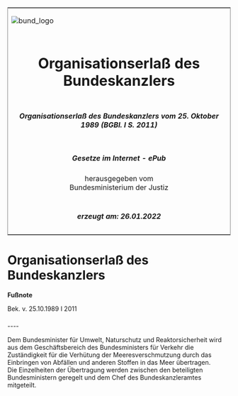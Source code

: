 <span id="DECKBLATT.html"></span>

<table border="0" frame="border" width="100%">

<tr valign="top">

<td align="left">

![bund\_logo](BfJ_2021_Web_de_de.gif)

</td>

<td align="right">

 

</td>

</tr>

<tr align="center" valign="middle">

<td colspan="2">

# Organisationserlaß des Bundeskanzlers

</td>

</tr>

<tr align="center" valign="middle">

<td colspan="2">

##### Organisationserlaß des Bundeskanzlers vom 25. Oktober 1989 (BGBl. I S. 2011)

</td>

</tr>

<tr align="center" valign="middle">

<td colspan="2">

  
  

##### Gesetze im Internet - ePub  
  
herausgegeben vom  
Bundesministerium der Justiz

</td>

</tr>

<tr align="center" valign="bottom">

<td colspan="2">

  
  

##### erzeugt am: 26.01.2022

</td>

</tr>

</table>

<span id="BJNR920110989.html"></span>

# Organisationserlaß des Bundeskanzlers

<div>

  
**Fußnote**

<div class="jnhtml">

<div>

<div class="jurAbsatz">

Bek. v. 25.10.1989 I 2011

</div>

</div>

</div>

</div>

<span id="BJNR920110989BJNE000100333.html"></span>

###   
\----

<div>

<div class="jnhtml">

<div>

<div class="jurAbsatz">

Dem Bundesminister für Umwelt, Naturschutz und Reaktorsicherheit wird
aus dem Geschäftsbereich des Bundesministers für Verkehr die
Zuständigkeit für die Verhütung der Meeresverschmutzung durch das
Einbringen von Abfällen und anderen Stoffen in das Meer übertragen.  
Die Einzelheiten der Übertragung werden zwischen den beteiligten
Bundesministern geregelt und dem Chef des Bundeskanzleramtes mitgeteilt.

</div>

</div>

</div>

</div>
